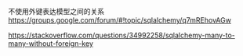 不使用外键表达模型之间的关系
https://groups.google.com/forum/#!topic/sqlalchemy/q7mREhovAGw

https://stackoverflow.com/questions/34992258/sqlalchemy-many-to-many-without-foreign-key
